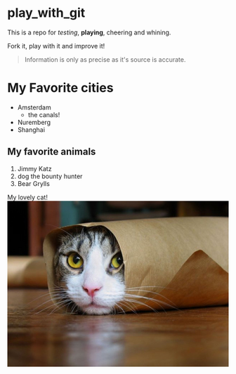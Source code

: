 # play_with_git

This is a repo for _testing_, **playing**, cheering and whining.

Fork it, play with it and improve it!

>Information is only as precise as it's source is accurate.

# My Favorite cities

* Amsterdam
    * the canals!
* Nuremberg
* Shanghai

## My favorite animals

1. Jimmy Katz
2. dog the bounty hunter
3. Bear Grylls

My lovely cat!
![Funny Cat](funny_cat.jpg)
